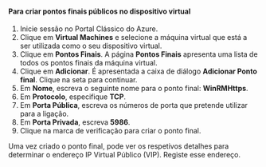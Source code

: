 #### <a name="to-create-public-endpoints-on-the-virtual-device"></a>Para criar pontos finais públicos no dispositivo virtual

1. Inicie sessão no Portal Clássico do Azure.
2. Clique em **Virtual Machines** e selecione a máquina virtual que está a ser utilizada como o seu dispositivo virtual.
3. Clique em **Pontos Finais**. A página **Pontos Finais** apresenta uma lista de todos os pontos finais da máquina virtual.
4. Clique em **Adicionar**. É apresentada a caixa de diálogo **Adicionar Ponto final**. Clique na seta para continuar.
5. Em **Nome**, escreva o seguinte nome para o ponto final: **WinRMHttps**.
6. Em **Protocolo**, especifique **TCP**.
7. Em **Porta Pública**, escreva os números de porta que pretende utilizar para a ligação.
8. Em **Porta Privada**, escreva **5986**.
9. Clique na marca de verificação para criar o ponto final.

Uma vez criado o ponto final, pode ver os respetivos detalhes para determinar o endereço IP Virtual Público (VIP). Registe esse endereço.



<!--HONumber=Jan17_HO1-->


